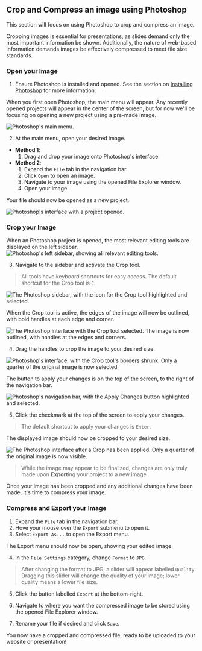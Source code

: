 ## Crop and Compress an image using Photoshop

This section will focus on using Photoshop to crop and compress an image.

Cropping images is essential for presentations, as slides demand only the most important information be shown. Additionally, the nature of web-based information demands images be effectively compressed to meet file size standards.

### Open your Image

1. Ensure Photoshop is installed and opened. See the section on [Installing Photoshop](./1-install-photoshop-using-bcit-account.md) for more information.

When you first open Photoshop, the main menu will appear. Any recently opened projects will appear in the center of the screen, but for now we'll be focusing on opening a new project using a pre-made image.

![Photoshop's main menu.](./images/crop-and-compress/main-menu.png)

2. At the main menu, open your desired image.
- **Method 1**:
    1. Drag and drop your image onto Photoshop's interface.
- **Method 2**: 
    1. Expand the `File` tab in the navigation bar.
    2. Click `Open` to open an image.
    3. Navigate to your image using the opened File Explorer window.
    4. Open your image.

Your file should now be opened as a new project.

![Photoshop's interface with a project opened.](./images/crop-and-compress/image-opened.png)

 ### Crop your Image

When an Photoshop project is opened, the most relevant editing tools are displayed on the left sidebar.
![Photoshop's left sidebar, showing all relevant editing tools.](./images/crop-and-compress/tools-on-sidebar.png)

3. Navigate to the sidebar and activate the Crop tool.
> All tools have keyboard shortcuts for easy access. The default shortcut for the Crop tool is `C`.

![The Photoshop sidebar, with the icon for the Crop tool highlighted and selected.](./images/crop-and-compress/crop-tool-marked.png)

When the Crop tool is active, the edges of the image will now be outlined, with bold handles at each edge and corner.

![The Photoshop interface with the Crop tool selected. The image is now outlined, with handles at the edges and corners.](./images/crop-and-compress/before-crop.png)

4. Drag the handles to crop the image to your desired size.

![Photoshop's interface, with the Crop tool's borders shrunk. Only a quarter of the original image is now selected.](./images/crop-and-compress/after-crop.png)

The button to apply your changes is on the top of the screen, to the right of the navigation bar.

![Photoshop's navigation bar, with the Apply Changes button highlighted and selected.](./images/crop-and-compress/apply-changes-marked.png)

5. Click the checkmark at the top of the screen to apply your changes.
> The default shortcut to apply your changes is `Enter`.

The displayed image should now be cropped to your desired size.

![The Photoshop interface after a Crop has been applied. Only a quarter of the original image is now visible.](./images/crop-and-compress/image-is-cropped.png)

> While the image may appear to be finalized, changes are only truly made upon **Export**ing your project to a new image.

Once your image has been cropped and any additional changes have been made, it's time to compress your image.

### Compress and Export your Image

1. Expand the `File` tab in the navigation bar.
2. Hove your mouse over the `Export` submenu to open it.
3. Select `Export As...` to open the Export menu.

The Export menu should now be open, showing your edited image.

4. In the `File Settings` category, change `Format` to `JPG`.
> After changing the format to JPG, a slider will appear labelled `Quality`. Dragging this slider will change the quality of your image; lower quality means a lower file size.

5. Click the button labelled `Export` at the bottom-right.

6. Navigate to where you want the compressed image to be stored using the opened File Explorer window.

7. Rename your file if desired and click `Save`.

You now have a cropped and compressed file, ready to be uploaded to your website or presentation!